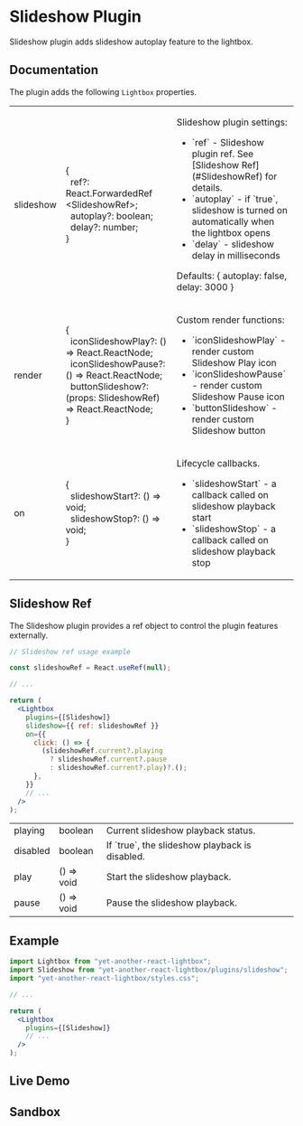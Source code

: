 # Slideshow Plugin

Slideshow plugin adds slideshow autoplay feature to the lightbox.

## Documentation

The plugin adds the following `Lightbox` properties.

<table class="docs">
  <tbody>
    <tr>
      <td>slideshow</td>
      <td>
        &#123;<br />
        &nbsp;&nbsp;ref?: React.ForwardedRef&#8203;&lt;SlideshowRef&gt;;<br />
        &nbsp;&nbsp;autoplay?: boolean;<br />
        &nbsp;&nbsp;delay?: number;<br />
        &#125;
      </td>
      <td>
        <p>Slideshow plugin settings:</p>
        <ul>
          <li>`ref` - Slideshow plugin ref. See [Slideshow Ref](#SlideshowRef) for details.</li>
          <li>`autoplay` - if `true`, slideshow is turned on automatically when the lightbox opens</li>
          <li>`delay` - slideshow delay in milliseconds</li>
        </ul>
        <p>Defaults: <span class="font-mono">&#123; autoplay: false, delay: 3000 &#125;</span></p>
      </td>
    </tr>
    <tr>
      <td>render</td>
      <td>
        &#123;<br />
        &nbsp;&nbsp;iconSlideshowPlay?: () => React.ReactNode;<br />
        &nbsp;&nbsp;iconSlideshowPause?: () => React.ReactNode;<br />
        &nbsp;&nbsp;buttonSlideshow?: (props: SlideshowRef) => React.ReactNode;<br />
        &#125;
      </td>
      <td>
        <p>Custom render functions:</p>
        <ul>
          <li>`iconSlideshowPlay` - render custom Slideshow Play icon</li>
          <li>`iconSlideshowPause` - render custom Slideshow Pause icon</li>
          <li>`buttonSlideshow` - render custom Slideshow button</li>
        </ul>
      </td>
    </tr>
    <tr>
      <td>on</td>
      <td>
        &#123;<br />
        &nbsp;&nbsp;slideshowStart?: () => void;<br />
        &nbsp;&nbsp;slideshowStop?: () => void;<br />
        &#125;
      </td>
      <td>
        <p>Lifecycle callbacks.</p>
        <ul>
          <li>`slideshowStart` - a callback called on slideshow playback start</li>
          <li>`slideshowStop` - a callback called on slideshow playback stop</li>
        </ul>
      </td>
    </tr>
  </tbody>
</table>

## Slideshow Ref

The Slideshow plugin provides a ref object to control the plugin features
externally.

```jsx
// Slideshow ref usage example

const slideshowRef = React.useRef(null);

// ...

return (
  <Lightbox
    plugins={[Slideshow]}
    slideshow={{ ref: slideshowRef }}
    on={{
      click: () => {
        (slideshowRef.current?.playing
          ? slideshowRef.current?.pause
          : slideshowRef.current?.play)?.();
      },
    }}
    // ...
  />
);
```

<table class="docs">
  <tbody>
    <tr>
      <td>playing</td>
      <td>boolean</td>
      <td>Current slideshow playback status.</td>
    </tr>
    <tr>
      <td>disabled</td>
      <td>boolean</td>
      <td>If `true`, the slideshow playback is disabled.</td>
    </tr>
    <tr>
      <td>play</td>
      <td>() => void</td>
      <td>Start the slideshow playback.</td>
    </tr>
    <tr>
      <td>pause</td>
      <td>() => void</td>
      <td>Pause the slideshow playback.</td>
    </tr>
  </tbody>
</table>

## Example

```jsx
import Lightbox from "yet-another-react-lightbox";
import Slideshow from "yet-another-react-lightbox/plugins/slideshow";
import "yet-another-react-lightbox/styles.css";

// ...

return (
  <Lightbox
    plugins={[Slideshow]}
    // ...
  />
);
```

## Live Demo

<SlideshowPluginExample />

## Sandbox

<StackBlitzLink href="edit/yet-another-react-lightbox-examples" file="src/examples/SlideshowPlugin.tsx" initialPath="/plugins/slideshow" />
